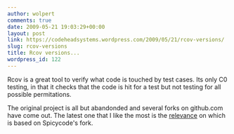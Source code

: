 ```yaml
---
author: wolpert
comments: true
date: 2009-05-21 19:03:29+00:00
layout: post
link: https://codeheadsystems.wordpress.com/2009/05/21/rcov-versions/
slug: rcov-versions
title: Rcov versions...
wordpress_id: 122
---
```


Rcov is a great tool to verify what code is touched by test cases. Its only C0 testing, in that it checks that the code is hit for a test but not testing for all possible permitations.

The original project is all but abandonded and several forks on github.com have come out. The latest one that I like the most is the [relevance](http://github.com/relevance/rcov/tree/master) on which is based on Spicycode's fork.
